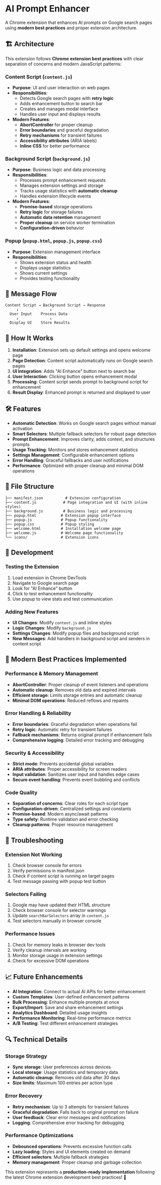 # AI Prompt Enhancer

A Chrome extension that enhances AI prompts on Google search pages using **modern best practices** and proper extension architecture.

## 🏗️ Architecture

This extension follows **Chrome extension best practices** with clear separation of concerns and modern JavaScript patterns:

### **Content Script (`content.js`)**
- **Purpose**: UI and user interaction on web pages
- **Responsibilities**:
  - Detects Google search pages with **retry logic**
  - Adds enhancement button to search bar
  - Creates and manages modal interface
  - Handles user input and displays results
- **Modern Features**:
  - **AbortController** for proper cleanup
  - **Error boundaries** and graceful degradation
  - **Retry mechanisms** for transient failures
  - **Accessibility attributes** (ARIA labels)
  - **Inline CSS** for better performance

### **Background Script (`background.js`)**
- **Purpose**: Business logic and data processing
- **Responsibilities**:
  - Processes prompt enhancement requests
  - Manages extension settings and storage
  - Tracks usage statistics with **automatic cleanup**
  - Handles extension lifecycle events
- **Modern Features**:
  - **Promise-based** storage operations
  - **Retry logic** for storage failures
  - **Automatic data retention** management
  - **Proper cleanup** on service worker termination
  - **Configuration-driven** behavior

### **Popup (`popup.html`, `popup.js`, `popup.css`)**
- **Purpose**: Extension management interface
- **Responsibilities**:
  - Shows extension status and health
  - Displays usage statistics
  - Shows current settings
  - Provides testing functionality

## 🔄 Message Flow

```
Content Script → Background Script → Response
     ↓              ↓
  User Input    Process Data
     ↓              ↓
  Display UI    Store Results
```

## 🚀 How It Works

1. **Installation**: Extension sets up default settings and opens welcome page
2. **Page Detection**: Content script automatically runs on Google search pages
3. **UI Integration**: Adds "AI Enhance" button next to search bar
4. **User Interaction**: Clicking button opens enhancement modal
5. **Processing**: Content script sends prompt to background script for enhancement
6. **Result Display**: Enhanced prompt is returned and displayed to user

## 🛠️ Features

- **Automatic Detection**: Works on Google search pages without manual activation
- **Smart Selectors**: Multiple fallback selectors for robust page detection
- **Prompt Enhancement**: Improves clarity, adds context, and structures prompts
- **Usage Tracking**: Monitors and stores enhancement statistics
- **Settings Management**: Configurable enhancement options
- **Error Handling**: Graceful fallbacks and user notifications
- **Performance**: Optimized with proper cleanup and minimal DOM operations

## 📁 File Structure

```
├── manifest.json          # Extension configuration
├── content.js            # Page integration and UI (with inline styles)
├── background.js         # Business logic and processing
├── popup.html           # Extension popup interface
├── popup.js             # Popup functionality
├── popup.css            # Popup styling
├── welcome.html         # Installation welcome page
├── welcome.js           # Welcome page functionality
└── icons/               # Extension icons
```

## 🔧 Development

### **Testing the Extension**
1. Load extension in Chrome DevTools
2. Navigate to Google search page
3. Look for "AI Enhance" button
4. Click to test enhancement functionality
5. Use popup to view stats and test communication

### **Adding New Features**
- **UI Changes**: Modify `content.js` and inline styles
- **Logic Changes**: Modify `background.js`
- **Settings Changes**: Modify popup files and background script
- **New Messages**: Add handlers in background script and senders in content script

## 🎯 Modern Best Practices Implemented

### **Performance & Memory Management**
- **AbortController**: Proper cleanup of event listeners and operations
- **Automatic cleanup**: Removes old data and expired intervals
- **Efficient storage**: Limits storage entries and automatic cleanup
- **Minimal DOM operations**: Reduced reflows and repaints

### **Error Handling & Reliability**
- **Error boundaries**: Graceful degradation when operations fail
- **Retry logic**: Automatic retry for transient failures
- **Fallback mechanisms**: Returns original prompt if enhancement fails
- **Comprehensive logging**: Detailed error tracking and debugging

### **Security & Accessibility**
- **Strict mode**: Prevents accidental global variables
- **ARIA attributes**: Proper accessibility for screen readers
- **Input validation**: Sanitizes user input and handles edge cases
- **Secure event handling**: Prevents event bubbling and conflicts

### **Code Quality**
- **Separation of concerns**: Clear roles for each script type
- **Configuration-driven**: Centralized settings and constants
- **Promise-based**: Modern async/await patterns
- **Type safety**: Runtime validation and error checking
- **Cleanup patterns**: Proper resource management

## 🚨 Troubleshooting

### **Extension Not Working**
1. Check browser console for errors
2. Verify permissions in manifest.json
3. Check if content script is running on target pages
4. Test message passing with popup test button

### **Selectors Failing**
1. Google may have updated their HTML structure
2. Check browser console for selector warnings
3. Update `searchBarSelectors` array in `content.js`
4. Test selectors manually in browser console

### **Performance Issues**
1. Check for memory leaks in browser dev tools
2. Verify cleanup intervals are working
3. Monitor storage usage in extension settings
4. Check for excessive DOM operations

## 📈 Future Enhancements

- **AI Integration**: Connect to actual AI APIs for better enhancement
- **Custom Templates**: User-defined enhancement patterns
- **Bulk Processing**: Enhance multiple prompts at once
- **Export/Import**: Save and share enhancement settings
- **Analytics Dashboard**: Detailed usage insights
- **Performance Monitoring**: Real-time performance metrics
- **A/B Testing**: Test different enhancement strategies

## 🔍 Technical Details

### **Storage Strategy**
- **Sync storage**: User preferences across devices
- **Local storage**: Usage statistics and temporary data
- **Automatic cleanup**: Removes old data after 30 days
- **Size limits**: Maximum 100 entries per action type

### **Error Recovery**
- **Retry mechanism**: Up to 3 attempts for transient failures
- **Graceful degradation**: Falls back to original prompt on failure
- **User feedback**: Clear error messages and notifications
- **Logging**: Comprehensive error tracking for debugging

### **Performance Optimizations**
- **Debounced operations**: Prevents excessive function calls
- **Lazy loading**: Styles and UI elements created on demand
- **Efficient selectors**: Multiple fallback strategies
- **Memory management**: Proper cleanup and garbage collection

This extension represents a **production-ready implementation** following the latest Chrome extension development best practices! 🚀
